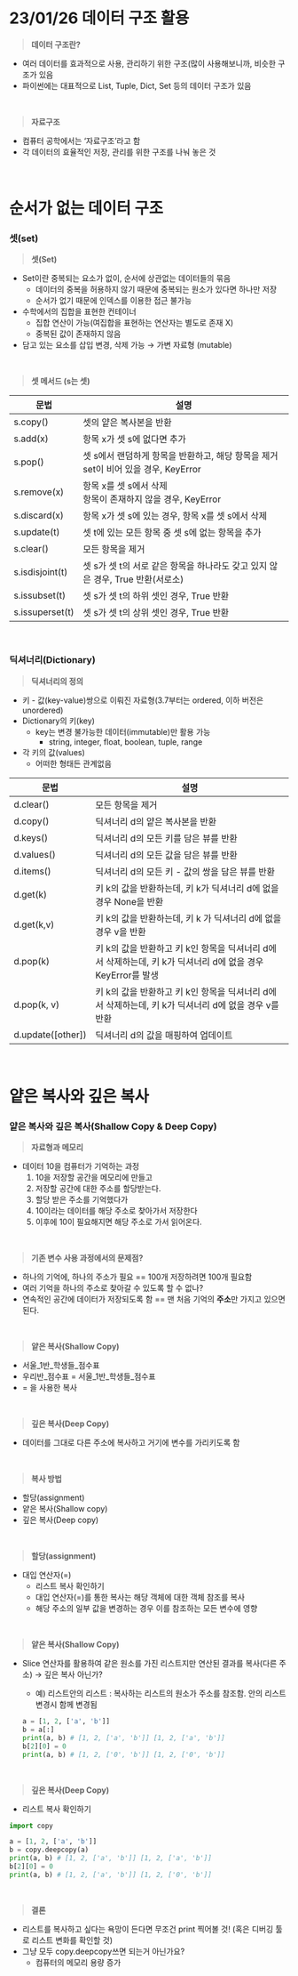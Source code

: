 # 23/01/26 데이터 구조 활용

> **데이터 구조란?**

- 여러 데이터를 효과적으로 사용, 관리하기 위한 구조(많이 사용해보니까, 비슷한 구조가 있음
- 파이썬에는 대표적으로 List, Tuple, Dict, Set 등의 데이터 구조가 있음

</br>

> **자료구조**

- 컴퓨터 공학에서는 ‘자료구조’라고 함
- 각 데이터의 효율적인 저장, 관리를 위한 구조를 나눠 놓은 것

</br>

# 순서가 없는 데이터 구조

### 셋(set)

> **셋(Set)**

- Set이란 중복되는 요소가 없이, 순서에 상관없는 데이터들의 묶음
  - 데이터의 중복을 허용하지 않기 때문에 중복되는 원소가 있다면 하나만 저장
  - 순서가 없기 때문에 인덱스를 이용한 접근 불가능
- 수학에서의 집합을 표현한 컨테이너
  - 집합 연산이 가능(여집합을 표현하는 연산자는 별도로 존재 X)
  - 중복된 값이 존재하지 않음
- 담고 있는 요소를 삽입 변경, 삭제 가능 → 가변 자료형 (mutable)

</br>

> **셋 메서드 (s는 셋)**

| 문법              | 설명                                                         |
| --------------- | ---------------------------------------------------------- |
| s.copy()        | 셋의 얕은 복사본을 반환                                              |
| s.add(x)        | 항목 x가 셋 s에 없다면 추가                                          |
| s.pop()         | 셋 s에서 랜덤하게 항목을 반환하고, 해당 항목을 제거<br/>set이 비어 있을 경우, KeyError |
| s.remove(x)     | 항목 x를 셋 s에서 삭제<br/>항목이 존재하지 않을 경우, KeyError                |
| s.discard(x)    | 항목 x가 셋 s에 있는 경우, 항목 x를 셋 s에서 삭제                           |
| s.update(t)     | 셋 t에 있는 모든 항목 중 셋 s에 없는 항목을 추가                             |
| s.clear()       | 모든 항목을 제거                                                  |
| s.isdisjoint(t) | 셋 s가 셋 t의 서로 같은 항목을 하나라도 갖고 있지 않은 경우, True 반환(서로소)         |
| s.issubset(t)   | 셋 s가 셋 t의 하위 셋인 경우, True 반환                                |
| s.issuperset(t) | 셋 s가 셋 t의 상위 셋인 경우, True 반환                                |

</br>

### 딕셔너리(Dictionary)

> **딕셔너리의 정의**

- 키 - 값(key-value)쌍으로 이뤄진 자료형(3.7부터는 ordered, 이하 버전은 unordered)
- Dictionary의 키(key)
  - key는 변경 불가능한 데이터(immutable)만 활용 가능
    - string, integer, float, boolean, tuple, range
- 각 키의 값(values)
  - 어떠한 형태든 관계없음

| 문법                | 설명                                                                    |
| ----------------- | --------------------------------------------------------------------- |
| d.clear()         | 모든 항목을 제거                                                             |
| d.copy()          | 딕셔너리 d의 얕은 복사본을 반환                                                    |
| d.keys()          | 딕셔너리 d의 모든 키를 담은 뷰를 반환                                                |
| d.values()        | 딕셔너리 d의 모든 값을 담은 뷰를 반환                                                |
| d.items()         | 딕셔너리 d의 모든 키 - 값의 쌍을 담은 뷰를 반환                                         |
| d.get(k)          | 키 k의 값을 반환하는데, 키 k가 딕셔너리 d에 없을 경우 None을 반환                            |
| d.get(k,v)        | 키 k의 값을 반환하는데, 키 k 가 딕셔너리 d에 없을 경우 v을 반환                              |
| d.pop(k)          | 키 k의 값을 반환하고 키 k인 항목을 딕셔너리 d에서 삭제하는데, 키 k가 딕셔너리 d에 없을 경우 KeyError를 발생 |
| d.pop(k, v)       | 키 k의 값을 반환하고 키 k인 항목을 딕셔너리 d에서 삭제하는데, 키 k가 딕셔너리 d에 없을 경우 v를 반환        |
| d.update([other]) | 딕셔너리 d의 값을 매핑하여 업데이트                                                  |

</br>

# 얕은 복사와 깊은 복사

### 얕은 복사와 깊은 복사(Shallow Copy & Deep Copy)

> **자료형과 메모리**

- 데이터 10을 컴퓨터가 기억하는 과정
  1. 10을 저장할 공간을 메모리에 만들고
  2. 저장할 공간에 대한 주소를 할당받는다.
  3. 할당 받은 주소를 기억했다가
  4. 10이라는 데이터를 해당 주소로 찾아가서 저장한다
  5. 이후에 10이 필요해지면 해당 주소로 가서 읽어온다.

</br>

> **기존 변수 사용 과정에서의 문제점?**

- 하나의 기억에, 하나의 주소가 필요 == 100개 저장하려면 100개 필요함
- 여러 기억을 하나의 주소로 찾아갈 수 있도록 할 수 없나?
- 연속적인 공간에 데이터가 저장되도록 함 == 맨 처음 기억의 **주소**만 가지고 있으면 된다.

</br>

> **얕은 복사(Shallow Copy)**

- 서울_1반_학생들_점수표
- 우리반_점수표 = 서울_1반_학생들_점수표
- = 을 사용한 복사

</br>

> **깊은 복사(Deep Copy)**

- 데이터를 그대로 다른 주소에 복사하고 거기에 변수를 가리키도록 함

</br>

> **복사 방법**

- 할당(assignment)
- 얕은 복사(Shallow copy)
- 깊은 복사(Deep copy)

</br>

> **할당(assignment)**

- 대입 연산자(=)
  - 리스트 복사 확인하기
  - 대입 연산자(=)를 통한 복사는 해당 객체에 대한 객체 참조를 복사
  - 해당 주소의 일부 값을 변경하는 경우 이를 참조하는 모든 변수에 영향

</br>

> **얕은 복사(Shallow Copy)**

- Slice 연산자를 활용하여 같은 원소를 가진 리스트지만 연산된 결과를 복사(다른 주소) → 깊은 복사 아닌가?
  
  - 예) 리스트안의 리스트 : 복사하는 리스트의 원소가 주소를 참조함. 안의 리스트 변경시 함께 변경됨
  
  ```python
  a = [1, 2, ['a', 'b']]
  b = a[:]
  print(a, b) # [1, 2, ['a', 'b']] [1, 2, ['a', 'b']] 
  b[2][0] = 0
  print(a, b) # [1, 2, ['0', 'b']] [1, 2, ['0', 'b']] 
  ```

</br>

> **깊은 복사(Deep Copy)**

- 리스트 복사 확인하기

```python
import copy

a = [1, 2, ['a', 'b']]
b = copy.deepcopy(a)
print(a, b) # [1, 2, ['a', 'b']] [1, 2, ['a', 'b']] 
b[2][0] = 0
print(a, b) # [1, 2, ['a', 'b']] [1, 2, ['0', 'b']] 
```

</br>

> **결론**

- 리스트를 복사하고 싶다는 욕망이 든다면 무조건 print 찍어볼 것! (혹은 디버깅 툴로 리스트 변화를 확인할 것)
- 그냥 모두 copy.deepcopy쓰면 되는거 아닌가요?
  - 컴퓨터의 메모리 용량 증가
